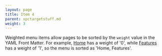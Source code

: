 ```yaml
---
layout: page
title: Item 4
parent: xpctargetstuff.md
weight: 3
---
```


Weighted menu items allow pages to be sorted by the ```weight``` value in the YAML Front Matter.  For example, [Home](/jekyll-materialdocs/) has a weight of '0', while [Features](/jekyll-materialdocs/features) has a weight of '1', so the menu is sorted as 'Home, Features'.
